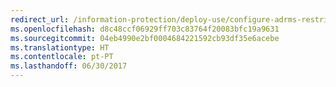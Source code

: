 ```yaml
---
redirect_url: /information-protection/deploy-use/configure-adrms-restrictions
ms.openlocfilehash: d8c48ccf06929ff703c83764f20083bfc19a9631
ms.sourcegitcommit: 04eb4990e2bf0004684221592cb93df35e6acebe
ms.translationtype: HT
ms.contentlocale: pt-PT
ms.lasthandoff: 06/30/2017
---
```

